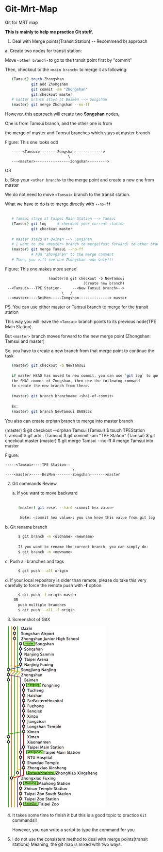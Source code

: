 Git-Mrt-Map
===========

Git for MRT map

**This is mainly to help me practice Git stuff.**

1) Deal with Merge points(Transit Station) -- Recommend b) approach

a. Create two nodes for transit station:

  Move `<other branch>` to go to the transit point first by "commit"

  Then, checkout to the `<main branch>` to merge it as following:

```bash
   (Tamsui) touch Zhongshan
            git add Zhongshan
            git commit -am "Zhongshan"
            git checkout master
   # master branch stays at Beimen --> Songshan
   (master) git merge Zhongshan --no-ff
```
            
   However, this approach will create two **Songshan** nodes,

   One is from Tamsui branch, and the other one is from

   the merge of master and Tamsui branches which stays at master branch

Figure: This one looks odd
   
```
   -----<Tamsui>--------Zongshan------------->
                             \
   ---<master>----------------Zongshan--------->                      
```

OR

b. Stop your `<other branch>` to the merge point and create a new one from master

   We do not need to move `<Tamsui>` branch to the transit station.

   What we have to do is to merge directly with `--no-ff`

```bash

   # Tamsui stays at Taipei Main Station --> Tamsui
   (Tamsui) git log     # checkout your current station
            git checkout master

   # master stays at Beimen --> Songshan
   # I want to use <master> branch to merge(fast forward) to other branch
   (master) git merge Tamsui --no-ff
            # Add "Zhongshan" to the merge comment
   # Then, you will see one Zhongshan node only!!!
```

Figure: This one makes more sense!                                             
                                                                   
```
					(master)$ git checkout -b NewTamsui
									(Create new branch)     
 --<Tamsui>---TPE Station-     --<New Tamsui branch>-->
                          \   /
 --<master>----BeiMen-----Zongshan--------------> master
```

   PS. You can use either master or Tamsui branch to merge for the transit station

   This way you will leave the `<Tamsui>` branch points to its previous node(TPE Main Station). 

   But  `<master>` branch moves forward to the new merge point (Zhongshan: Tamsui and master)

   So, you have to create a new branch from that merge point to continue the task
   
```bash
   (master) git checkout -b NewTamsui

   if master HEAD has moved to new commit, you can use `git log` to query
   the SHA1 commit of Zongshan, then use the following command 
   to create the new branch from there.

   (master) git branch branchname <sha1-of-commit>

   Ex:
   (master) git branch NewTamsui 8608c5c   
```

   You also can create orphan branch to merge into master branch

   (master) $ git checkout --orphan Tamsui
   (Tamsui) $ touch TPEStation
   (Tamsui) $ git add .
   (Tamsui) $ git commit -am "TPE Station"
   (Tamsui) $ git checkout master
   (master) $ git merge Tamsui --no-ff  # merge Tamsui into master

Figure:

```
-----<Tamsui>----TPE Station--
                               \
----<master>-----BeiMen--------Zongshan------->master

```

2) Git commands Review

   a. If you want to move backward

```bash

      (master) git reset --hard <commit hex value>

       Note: <commit hex value>: you can know this value from git log
```

   b. Git rename branch
```bash
      $ git branch -m <oldname> <newname>
       
      If you want to rename the current branch, you can simply do:
      $ git branch -m <newname>
```
   c. Push all branches and tags
```bash
      $ git push --all origin
```
   d. If your local repository is older than remote, please do take this very carefully
      to force the remote push with **-f** option

```bash
      $ git push -f origin master
    OR
      push multiple branches
      $ git push --all -f origin
```
3) Screenshot of GitX

  ![Gitx picture](/gitx.png)
     

4) It takes some time to finish it but this is a good topic to practice `Git` commands!!

   However, you can write a script to type the command for you

5) I do not use the consistent method to deal with merge points(transit stations)
   Meaning, the git map is mixed with two ways.


